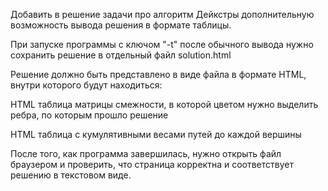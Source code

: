 Добавить в решение задачи про алгоритм Дейкстры дополнительную возможность вывода решения в формате таблицы.


При запуске программы с ключом "-t" после обычного вывода нужно сохранить решение в отдельный файл solution.html

Решение должно быть представлено в виде файла в формате HTML, внутри которого будут находиться:

 HTML таблица матрицы смежности, в которой цветом нужно выделить ребра, по которым прошло решение

HTML таблица с кумулятивными весами путей до каждой вершины

После того, как программа завершилась, нужно открыть файл браузером и проверить, что страница корректна и соответствует решению в текстовом виде.
